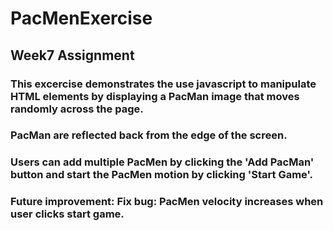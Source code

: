 # PacMenExercise

## Week7 Assignment

### This excercise demonstrates the use javascript to manipulate HTML elements by displaying a PacMan image that moves randomly across the page. 
### PacMan are reflected back from the edge of the screen. 
### Users can add multiple PacMen by clicking the 'Add PacMan' button and start the PacMen motion by clicking 'Start Game'.  

### Future improvement: Fix bug: PacMen velocity increases when user clicks start game. 
